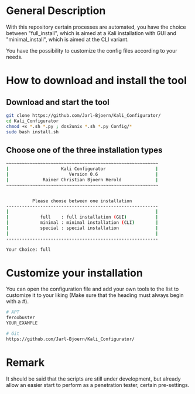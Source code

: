 # General Description

With this repository certain processes are automated, you have the choice between "full_install", which is aimed at a Kali installation with GUI and "minimal_install", which is aimed at the CLI variant.

You have the possibility to customize the config files according to your needs.<br />

# How to download and install the tool
## Download and start the tool
```bash
git clone https://github.com/Jarl-Bjoern/Kali_Configurator/
cd Kali_Configurator
chmod +x *.sh *.py ; dos2unix *.sh *.py Config/*
sudo bash install.sh
```

## Choose one of the three installation types
```bash
~~~~~~~~~~~~~~~~~~~~~~~~~~~~~~~~~~~~~~~~~~~~~~~~~~~~~~~~~~
|                    Kali Configurator                   |
|                       Version 0.6                      |
|             Rainer Christian Bjoern Herold             |
~~~~~~~~~~~~~~~~~~~~~~~~~~~~~~~~~~~~~~~~~~~~~~~~~~~~~~~~~~


          Please choose between one installation
----------------------------------------------------------
|                                                        |
|            full    : full installation (GUI)           |
|            minimal : minimal installation (CLI)        |
|            special : special installation              |
|                                                        |
----------------------------------------------------------

Your Choice: full
```
# Customize your installation
You can open the configuration file and add your own tools to the list to customize it to your liking (Make sure that the heading must always begin with a #).
```bash
# APT
feroxbuster
YOUR_EXAMPLE

# Git
https://github.com/Jarl-Bjoern/Kali_Configurator/
```


# Remark
It should be said that the scripts are still under development, but already allow an easier start to perform as a penetration tester, certain pre-settings.
